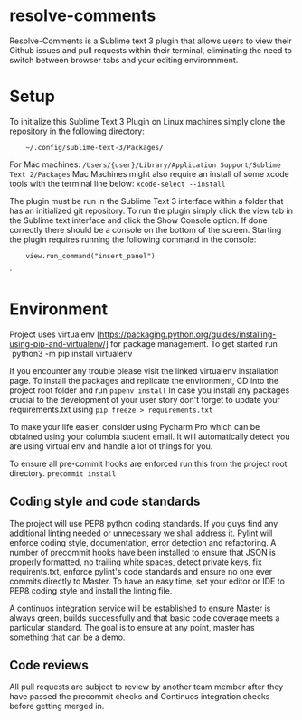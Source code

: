 # resolve-comments

Resolve-Comments is a Sublime text 3 plugin that allows users to view their Github issues and pull requests within their terminal, eliminating the need to switch between browser tabs and your editing environnment.

# Setup

To initialize this Sublime Text 3 Plugin on Linux  machines simply clone the repository in the following directory:

        ~/.config/sublime-text-3/Packages/

For Mac machines:
        `/Users/{user}/Library/Application Support/Sublime Text 2/Packages`
Mac Machines might also require an install of some xcode tools with the terminal line below:
        `xcode-select --install`

The plugin must be run in the Sublime Text 3 interface within a folder that has an initialized git repository. To run the plugin simply click the view tab in the Sublime text interface and click the Show Console option. If done correctly there should be a console on the bottom of the screen. Starting the plugin requires running the following command in the console:

        view.run_command("insert_panel")
 
`
# Environment

Project uses virtualenv [https://packaging.python.org/guides/installing-using-pip-and-virtualenv/] for
package management. 
To get started run 
        `python3 -m pip install virtualenv

If you encounter any trouble please visit the linked virtualenv installation page. 
To install the packages and replicate the environment, CD into the project root folder and run
        `pipenv install`
In case you install any packages crucial to the development of your user story don't forget to update
your requirements.txt using 
         `pip freeze > requirements.txt`

To make your life easier, consider using Pycharm Pro which can be obtained using your columbia student email. 
It will automatically detect you are using virtual env and handle a lot of things for you. 

To ensure all pre-commit hooks are enforced run this from the project root directory.
        `precommit install`

## Coding style and code standards

The project will use PEP8 python coding standards. If you guys find any additional linting needed or unnecessary we shall
address it. Pylint will enforce coding style, documentation, error detection and refactoring. A number of precommit hooks have
been installed to ensure that JSON is properly formatted, no trailing white spaces, detect private keys, fix requirents.txt,
enforce pylint's code standards and ensure no one ever commits directly to Master. To have an easy time, set your editor or IDE
to PEP8 coding style and install the linting file. 

A continuos integration service will be established to ensure Master is always green, builds successfully and that basic code
coverage meets a particular standard. The goal is to ensure at any point, master has something that can be a demo. 

## Code reviews

All pull requests are subject to review by another team member after they have passed the precommit checks and Continuos integration
 checks before getting merged in.
